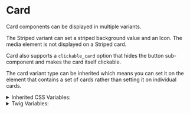 <!-- This is the general documentation layout. Add or remove any sections as needed, but try to stay consistent across components. -->
# Card

Card components can be displayed in multiple variants.

The Striped variant can set a striped background value and an Icon. The media element is not displayed on a Striped card.

Card also supports a `clickable_card` option that hides the button sub-component and makes the card itself clickable.

The card variant type can be inherited which means you can set it on the element that contains a set of cards rather than setting it on individual cards.


<details>
  <summary>Inherited CSS Variables:</summary>  - `--color`
  - `--heading-color`
  - `--button-border`
  - `--button-bg`
  - `--button-fg`
</details>

<details>
  <summary>Twig Variables:</summary>
  ```
  variant: "default",
  clickable_card: false,
  background: null,
  media: [markup],
  icon_data: {
    icon: "speaker",
    color: false,
  },
  heading: "Heading For A Card",
  text: [markup],
  button_data: {
    label: "Button",
    href: "#",
    variant: "primary",
  },
  ```
</details>
